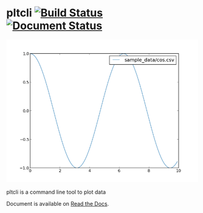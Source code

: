 # pltcli [![Build Status](https://travis-ci.org/garaemon/pltcli.svg?branch=master)](https://travis-ci.org/garaemon/pltcli) [![Document Status](https://img.shields.io/badge/docs-latest-brightgreen.svg?style=flat)](http://pltcli.readthedocs.org/en/latest/)
![cos.png](docs/images/cos.png)

pltcli is a command line tool to plot data

Document is available on [Read the Docs](http://pltcli.readthedocs.org/en/latest/).
